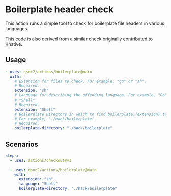 # Boilerplate header check

This action runs a simple tool to check for boilerplate file headers in various
languages.

This code is also derived from a similar check originally contributed to
Knative.


## Usage

```yaml
- uses: gsoc2/actions/boilerplate@main
  with:
    # Extension for files to check. For example, "go" or "sh".
    # Required.
    extension: "sh"
    # Language for describing the offending language. For example, "Go" or
    # "Shell".
    # Required.
    extension: "Shell"
    # Boilerplate Directory in which to find boilerplate.{extension}.text files.
    # For example, "./hack/boilerplate".
    # Required.
    boilerplate-directory: "./hack/boilerplate"
```

## Scenarios

```yaml
steps:
  - uses: actions/checkout@v3

  - uses: gsoc2/actions/boilerplate@main
    with:
      extension: "sh"
      language: "Shell"
      boilerplate-directory: "./hack/boilerplate"
```
